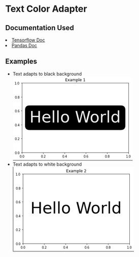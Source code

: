 # <h1>Text Color Adapter </h1>

<h2> Documentation Used </h2>
<u>
  <li><a href="https://www.tensorflow.org/tutorials/keras/regression">Tensorflow Doc</a></li>
  <li><a href="https://pandas.pydata.org/docs/">Pandas Doc</a></li>
</u>

## Examples
- Text adapts to black background </br>
![Black Bgd](https://raw.githubusercontent.com/yassine128/Text-Color-Adapter/main/assets/black%20bgd.png) </br>
- Text adapts to white background </br>
![White Bgd](https://raw.githubusercontent.com/yassine128/Text-Color-Adapter/main/assets/white%20bgd.png) </br>
